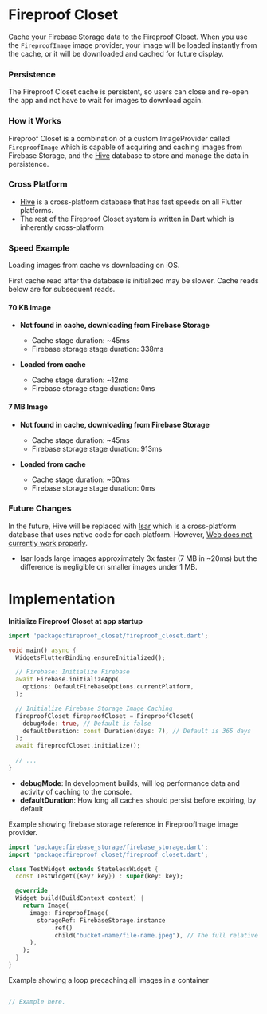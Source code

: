 # Fireproof Closet
Cache your Firebase Storage data to the Fireproof Closet. When you use the `FireproofImage`
image provider, your image will be loaded instantly from the cache, or it will be downloaded and cached for future display.

### Persistence
The Fireproof Closet cache is persistent, so users can close and re-open the app
and not have to wait for images to download again.

### How it Works
Fireproof Closet is a combination of a custom ImageProvider called `FireproofImage` which
is capable of acquiring and caching images from Firebase Storage, and the [Hive](https://pub.dev/packages/hive)
database to store and manage the data in persistence.

### Cross Platform
- [Hive](https://pub.dev/packages/hive) is a cross-platform database that has fast speeds on all Flutter platforms.
- The rest of the Fireproof Closet system is written in Dart which is inherently cross-platform

### Speed Example
Loading images from cache vs downloading on iOS.

First cache read after the database is initialized may be slower. Cache reads below are for subsequent reads. 

#### 70 KB Image
- **Not found in cache, downloading from Firebase Storage**
  - Cache stage duration: ~45ms
  - Firebase storage stage duration: 338ms


- **Loaded from cache**
    - Cache stage duration: ~12ms
    - Firebase storage stage duration: 0ms

#### 7 MB Image
- **Not found in cache, downloading from Firebase Storage**
    - Cache stage duration: ~45ms
    - Firebase storage stage duration: 913ms


- **Loaded from cache**
    - Cache stage duration: ~60ms
    - Firebase storage stage duration: 0ms

### Future Changes
In the future, Hive will be replaced with [Isar](https://pub.dev/packages/isar) which is a cross-platform database that uses
native code for each platform. However, [Web does not currently work properly](https://github.com/isar/isar/issues/686).

- Isar loads large images approximately 3x faster (7 MB in ~20ms) but the difference is negligible on smaller images under 1 MB.

# Implementation
**Initialize Fireproof Closet at app startup**
```dart
import 'package:fireproof_closet/fireproof_closet.dart';

void main() async {
  WidgetsFlutterBinding.ensureInitialized();

  // Firebase: Initialize Firebase
  await Firebase.initializeApp(
    options: DefaultFirebaseOptions.currentPlatform,
  );

  // Initialize Firebase Storage Image Caching
  FireproofCloset fireproofCloset = FireproofCloset(
    debugMode: true, // Default is false
    defaultDuration: const Duration(days: 7), // Default is 365 days
  );
  await fireproofCloset.initialize();
  
  // ...
}
```

- **debugMode**: In development builds, will log performance data and activity of caching to the console.
- **defaultDuration**: How long all caches should persist before expiring, by default

Example showing firebase storage reference in FireproofImage image provider.
```dart
import 'package:firebase_storage/firebase_storage.dart';
import 'package:fireproof_closet/fireproof_closet.dart';

class TestWidget extends StatelessWidget {
  const TestWidget({Key? key}) : super(key: key);

  @override
  Widget build(BuildContext context) {
    return Image(
      image: FireproofImage(
        storageRef: FirebaseStorage.instance
            .ref()
            .child("bucket-name/file-name.jpeg"), // The full relative path to the image
      ),
    );
  }
}
```

Example showing a loop precaching all images in a container
```dart

// Example here.

```
